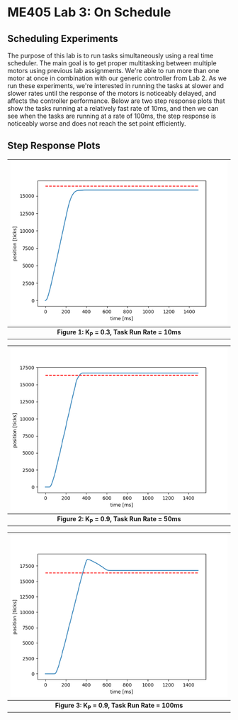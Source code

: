 # ME405 Lab 3: On Schedule

## Scheduling Experiments

The purpose of this lab is to run tasks simultaneously using a real time scheduler. The main goal is to get proper multitasking
between multiple motors using previous lab assignments. We're able to run more than one motor at once in combination with our generic 
controller from Lab 2. As we run these experiments, we're interested in running the tasks at slower and slower rates until the response
of the motors is noticeably delayed, and affects the controller performance. Below are two step response plots that show the tasks running
at a relatively fast rate of 10ms, and then we can see when the tasks are running at a rate of 100ms, the step response is noticeably worse
and does not reach the set point efficiently.


## Step Response Plots
| ![Step Response 1: K_P = 0.9](plots/10ms.png) |
|:--:|
|**Figure 1: K<sub>P</sub> = 0.3, Task Run Rate = 10ms**|


| ![Step Response 2: K_P = 0.9](plots/50ms.png) |
|:--:|
|**Figure 2: K<sub>P</sub> = 0.9, Task Run Rate = 50ms**|


| ![Step Response 2: K_P = 0.9](plots/100ms.png) |
|:--:|
|**Figure 3: K<sub>P</sub> = 0.9, Task Run Rate = 100ms**|